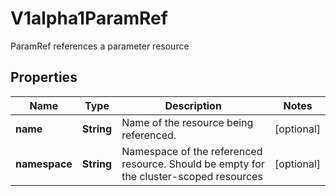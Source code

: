 

# V1alpha1ParamRef

ParamRef references a parameter resource

## Properties

| Name | Type | Description | Notes |
|------------ | ------------- | ------------- | -------------|
|**name** | **String** | Name of the resource being referenced. |  [optional] |
|**namespace** | **String** | Namespace of the referenced resource. Should be empty for the cluster-scoped resources |  [optional] |



